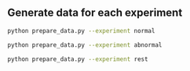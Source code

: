 ## Generate data for each experiment
```bash
python prepare_data.py --experiment normal
```
```bash
python prepare_data.py --experiment abnormal
```
```bash
python prepare_data.py --experiment rest
```